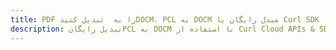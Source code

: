 ---title: PDF را به  تبدیل کنیدDOCM، PCL به DOCM مبدل رایگان یا Curl SDKdescription: تبدیل رایگانPCL به DOCM با استفاده از Curl Cloud APIs & SDK همچنین اسناد PDF را در Cloud ایجاد، ویرایش و رندر کنید.---